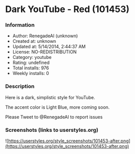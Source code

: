 # Dark YouTube - Red (101453)

### Information
- Author: RenegadeAI (unknown)
- Created at: unknown
- Updated at: 5/14/2014, 2:44:37 AM
- License: NO-REDISTRIBUTION
- Category: youtube
- Rating: undefined
- Total installs: 976
- Weekly installs: 0


### Description
Here is a dark, simplistic style for YouTube.

The accent color is Light Blue, more coming soon.

Please Tweet to @RenegadeAI to report issues


### Screenshots (links to userstyles.org)
![https://userstyles.org/style_screenshots/101453-after.png](https://userstyles.org/style_screenshots/101453-after.png)


